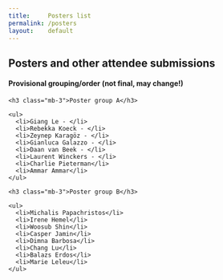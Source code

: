```yaml
---
title:     Posters list
permalink: /posters
layout:    default
---
```


<h2 class="mb-4">Posters and other attendee submissions</h2>

<h4 class="mb-4">Provisional grouping/order (not final, may change!)</h4>
  
<div class="row">
  
  <div class="col">
    
    <h3 class="mb-3">Poster group A</h3>
    
    <ul>
      <li>Giang Le - </li>
      <li>Rebekka Koeck - </li>
      <li>Zeynep Karagöz - </li>
      <li>Gianluca Galazzo - </li>
      <li>Daan van Beek - </li>
      <li>Laurent Winckers - </li>
      <li>Charlie Pieterman</li>
      <li>Ammar Ammar</li>
    </ul>
    
  </div>
  
  <div class="col">
    
    <h3 class="mb-3">Poster group B</h3>
    
    <ul>
      <li>Michalis Papachristos</li>
      <li>Irene Hemel</li>
      <li>Woosub Shin</li>
      <li>Casper Jamin</li>
      <li>Dimna Barbosa</li>
      <li>Chang Lu</li>
      <li>Balazs Erdos</li>
      <li>Marie Leleu</li>
    </ul>
    
  </div>
  
</div>


